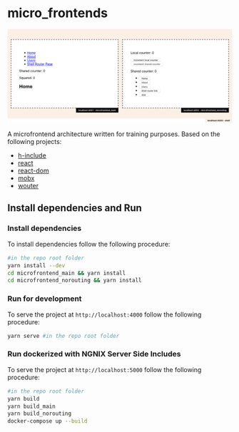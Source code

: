 # micro_frontends

![Simple main page preview](./dev_tool/screenshot.png)

A microfrontend architecture written for training purposes. Based on the following projects:

- [h-include](https://github.com/gustafnk/h-include)
- [react](https://github.com/facebook/react)
- [react-dom](https://github.com/facebook/react/tree/master/packages/react-dom)
- [mobx](https://github.com/mobxjs/mobx)
- [wouter](https://github.com/molefrog/wouter)

## Install dependencies and Run

### Install dependencies

To install dependencies follow the following procedure:

```bash
#in the repo root folder
yarn install --dev
cd microfrontend_main && yarn install
cd microfrontend_norouting && yarn install
```

### Run for development

To serve the project at `http://localhost:4000` follow the following procedure:
```bash
yarn serve #in the repo root folder
```

### Run dockerized with NGNIX Server Side Includes
To serve the project at `http://localhost:5000` follow the following procedure:
```bash
#in the repo root folder
yarn build
yarn build_main
yarn build_norouting
docker-compose up --build
```
